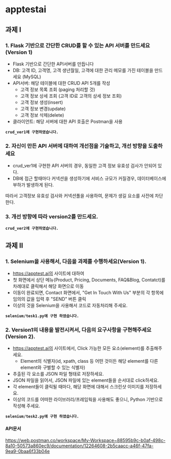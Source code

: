 # apptestai
## 과제 I
### 1. Flask 기반으로 간단한 CRUD를 할 수 있는 API 서버를 만드세요(Version 1)
- Flask 기반으로 간단한 API서버를 만듭니다
- DB: 고객 ID, 고객명, 고객 생년월일, 고객에 대한 관리 메모를 가진 테이블을 만드세요 (MySQL)
- API서버: 해당 테이블에 대한 CRUD API 5개를 작성
    - 고객 정보 목록 조회 (paging 처리할 것)
    - 고객 정보 상세 조회 (고객 ID로 고객의 상세 정보 조회)
    - 고객 정보 생성(insert)
    - 고객 정보 변경(update)
    - 고객 정보 삭제(delete)
- 클라이언트: 해당 서버에 대한 API 호출은 Postman을 사용

**`crud_ver1에 구현하였습니다.`**

### 2. 자신이 만든 API 서버에 대하여 개선점을 기술하고, 개선 방향을 도출하세요
* crud_ver1에 구현한 API 서버의 경우, 동일한 고객 정보 유효성 검사가 안되어 있다.
* DB에 접근 할때마다 커넥션을 생성하기에 서비스 규모가 커질경우, 데이터베이스에 부하가 발생하게 된다.

따라서 고객정보 유효성 검사와 커넥션풀을 사용하여, 문제가 생길 요소를 사전에 차단한다.

### 3. 개선 방향에 따라 version2를 만드세요.
**`crud_ver2에 구현하였습니다.`**

## 과제 II
### 1. Selenium을 사용해서, 다음을 과제를 수행하세요(Version 1).
- https://apptest.ai의 사이트에 대하여
- 첫 화면에서 상단 메뉴(Product, Pricing, Documents, FAQ&Blog, Contatct)를 차례대로 클릭해서 해당 화면으로 이동
- 이동이 완료되면, Contact 화면에서, "Get In Touch With Us" 부분의 각 항목에 임의의 값을 입력 후 "SEND" 버튼 클릭
- 이상의 것을 Selenium을 사용해서 코드로 자동처리해 주세요.

**`selenium/tesk1.py에 구현 하였습니다.`**

### 2. Version1의 내용을 발전시켜서, 다음의 요구사항을 구현해주세요(Version 2).
- https://apptest.ai의 사이트에서, Click 가능한 모든 요소(element)를 추출해주세요.
  - Element의 식별자(id, xpath, class 등 어떤 것이든 해당 element를 다른 element와 구별할 수 있는 식별자)
- 추출된 각 요소를 JSON 파일 형태로 저장하세요.
- JSON 파일을 읽어서, JSON 파일에 있는 element들을 순서대로 click하세요.
- 각 element들이 클릭될 때마다, 해당 화면에 대해서 스크린샷 이미지를 저장하세요.
- 이상의 코드를 어떠한 라이브러리/프레임웍을 사용해도 좋으니, Python 기반으로 작성해 주세요.

**`selenium/tesk2.py에 구현 하였습니다.`**
#### API문서
https://web.postman.co/workspace/My-Workspace~88595b9c-b0af-498c-8a10-50573a860ec9/documentation/12264608-2b5caacc-a46f-47fa-9ea9-0baa6f33b04e
